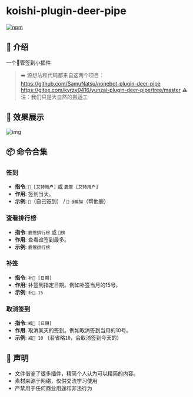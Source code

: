 # koishi-plugin-deer-pipe

[![npm](https://img.shields.io/npm/v/koishi-plugin-deer-pipe?style=flat-square)](https://www.npmjs.com/package/koishi-plugin-deer-pipe)

## 📖 介绍

一个🦌管签到小插件

> ➡️ 源想法和代码都来自这两个项目：
> https://github.com/SamuNatsu/nonebot-plugin-deer-pipe
> https://gitee.com/kyrzy0416/yunzai-plugin-deer-pipe/tree/master
> ⚠️ 注：我们只是大自然的搬运工

## 📸 效果展示

![img](https://i0.hdslb.com/bfs/article/496e02d92547d2a74c17ff9280e8ab55312276085.png)


## 📦 命令合集


<h3>签到</h3>
<ul>
<li><strong>指令</strong>: <code>🦌 [艾特用户]</code> 或 <code>鹿管 [艾特用户]</code></li>
<li><strong>作用</strong>: 签到当天。</li>
<li><strong>示例</strong>: <code>🦌</code>（自己签到） / <code>🦌 @猫猫</code>（帮他鹿）</li>
</ul>

<h3>查看排行榜</h3>
<ul>
<li><strong>指令</strong>: <code>鹿管排行榜</code> 或 <code>🦌榜</code></li>
<li><strong>作用</strong>: 查看谁签到最多。</li>
<li><strong>示例</strong>: <code>鹿管排行榜</code></li>
</ul>

<h3>补签</h3>
<ul>
<li><strong>指令</strong>: <code>补🦌 [日期]</code></li>
<li><strong>作用</strong>: 补签到指定日期。例如补签当月的15号。</li>
<li><strong>示例</strong>: <code>补🦌 15</code></li>
</ul>

<h3>取消签到</h3>
<ul>
<li><strong>指令</strong>: <code>戒🦌 [日期]</code></li>
<li><strong>作用</strong>: 取消某天的签到。例如取消签到当月的10号。</li>
<li><strong>示例</strong>: <code>戒🦌 10</code> （若省略<code>10</code>，会取消签到今天的）</li>
</ul>

</body>
</html>


## 🚀 声明

* 文件借鉴了很多插件，精简个人认为可以精简的内容。
* 素材来源于网络，仅供交流学习使用
* 严禁用于任何商业用途和非法行为


